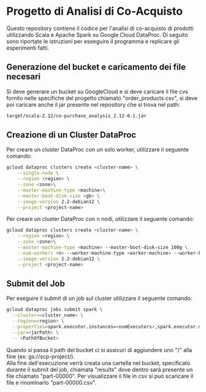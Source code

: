 # Progetto di Analisi di Co-Acquisto

Questo repository contiene il codice per l'analisi di co-acquisto di prodotti utilizzando Scala e Apache Spark su Google Cloud DataProc. Di seguito sono riportate le istruzioni per eseeguire il programma e replicare gli esperimenti fatti.

## Generazione del bucket e caricamento dei file necesari

Si deve generare un bucket su GoogleCloud e si deve caricare il file cvs fornito nelle specifiche del progetto chiamato "order_products.csv", si deve poi caricare anche il jar presente nel repository che si trova nel path:
```bash
target/scala-2.12/co-purchase_analysis_2.12-0.1.jar
```

## Creazione di un Cluster DataProc

Per creare un cluster DataProc con un solo worker, utilizzare il seguente comando:

```bash
gcloud dataproc clusters create <cluster-name> \
    --single-node \
    --region <region> \
    --zone <zone>\
    --master-machine-type <machine>\
    --master-boot-disk-size <gb> \
    --image-version 2.2-debian12 \
    --project <project-name>
 ```
Per creare un cluster DataProc con n nodi, utilizzare il seguente comando:
```bash
gcloud dataproc clusters create <cluster-name> \
    --region <region> \
    --zone <zone>\
    --master-machine-type <machine> --master-boot-disk-size 100g \
    --num-workers <n> --worker-machine-type <worker-machine> --worker-boot-disk-size <gb> \
    --image-version 2.2-debian12 \
    --project <project-name>
   ```
   
## Submit del Job

Per eseguire il submit di un job sul cluster utilizzare il seguente comando:
```bash
gcloud dataproc jobs submit spark \
  --cluster=<cluster_name> \
  --region=<region> \
  --properties=spark.executor.instances=<numExecutors>,spark.executor.memory=6g,spark.executor.cores=3,spark.driver.memory=4g \
  --jar=<jarPath> \
  -- <PathOfBucket>
```
Quando si passa il path del bucket ci si assicuri di aggiundere uno "/" alla fine (ex: gs://scp-project/). \
Alla fine dell'esecuzione verrà creata una cartella nel bucket, specificato durante il submit del job, chiamata "results" dove dentro sarà presente un file chiamato "part-00000". Per visualizzare il file in csv si può scaricare il file e rinominarlo "part-00000.csv".

